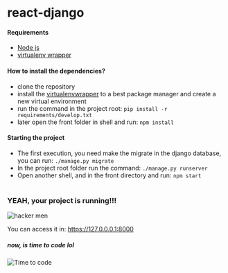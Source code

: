 # react-django

#### Requirements
- [Node js](https://nodejs.org/en/)
- [virtualenv wrapper](https://virtualenvwrapper.readthedocs.io/en/latest/)

#### How to install the dependencies?

- clone the repository
- install the [virtualenvwrapper](https://virtualenvwrapper.readthedocs.io/en/latest/) to a best package manager and create a new virtual environment
- run the command in the project root: 
``` pip install -r requirements/develop.txt ```
- later open the front folder in shell and run: 
``` npm install ```

#### Starting the project
- The first execution, you need make the migrate in the django database, you can run: 
``` ./manage.py migrate ```
- In the project root folder run the command: 
``` ./manage.py runserver ```
- Open another shell, and in the front directory and run: 
``` npm start ```
<br><br>
### YEAH, your project is running!!!
![hacker men](https://media0.giphy.com/media/26tPnAAJxXTvpLwJy/giphy.gif)

You can access it in: https://127.0.0.0.1:8000

##### now, is time to code lol

![Time to code](https://i.makeagif.com/media/10-01-2015/dhvwZp.gif)
